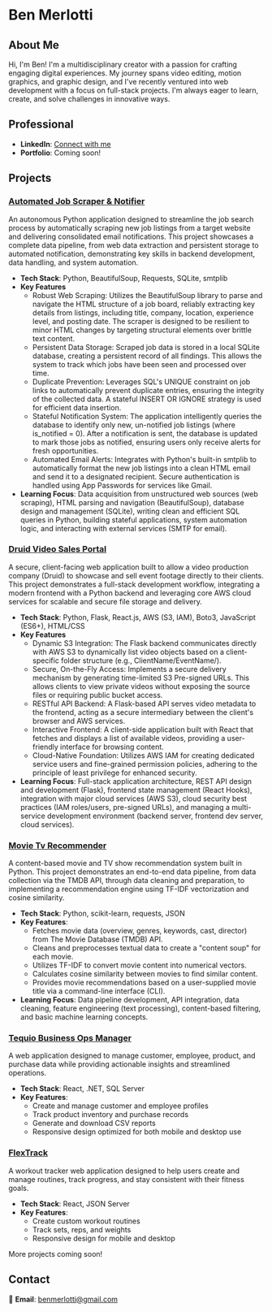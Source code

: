 # Ben Merlotti

## About Me  
Hi, I'm Ben! I'm a multidisciplinary creator with a passion for crafting engaging digital experiences. My journey spans video editing, motion graphics, and graphic design, and I've recently ventured into web development with a focus on full-stack projects. I'm always eager to learn, create, and solve challenges in innovative ways.

## Professional  
- **LinkedIn**: [Connect with me](https://www.linkedin.com/in/benmerlotti/)  
- **Portfolio**: Coming soon!  

## Projects

### [Automated Job Scraper & Notifier](https://github.com/benMerlotti/job_board_web_scraper)
An autonomous Python application designed to streamline the job search process by automatically scraping new job listings from a target website and delivering consolidated email notifications. This project showcases a complete data pipeline, from web data extraction and persistent storage to automated notification, demonstrating key skills in backend development, data handling, and system automation.
- **Tech Stack**: Python, BeautifulSoup, Requests, SQLite, smtplib
- **Key Features**
  - Robust Web Scraping: Utilizes the BeautifulSoup library to parse and navigate the HTML structure of a job board, reliably extracting key details from listings, including title, company, location, experience level, and posting date. The scraper is designed to be resilient to minor HTML changes by targeting structural elements over brittle text content.
  - Persistent Data Storage: Scraped job data is stored in a local SQLite database, creating a persistent record of all findings. This allows the system to track which jobs have been seen and processed over time.
  - Duplicate Prevention: Leverages SQL's UNIQUE constraint on job links to automatically prevent duplicate entries, ensuring the integrity of the collected data. A stateful INSERT OR IGNORE strategy is used for efficient data insertion.
  - Stateful Notification System: The application intelligently queries the database to identify only new, un-notified job listings (where is_notified = 0). After a notification is sent, the database is updated to mark those jobs as notified, ensuring users only receive alerts for fresh opportunities.
  - Automated Email Alerts: Integrates with Python's built-in smtplib to automatically format the new job listings into a clean HTML email and send it to a designated recipient. Secure authentication is handled using App Passwords for services like Gmail.
- **Learning Focus**: Data acquisition from unstructured web sources (web scraping), HTML parsing and navigation (BeautifulSoup), database design and management (SQLite), writing clean and efficient SQL queries in Python, building stateful applications, system automation logic, and interacting with external services (SMTP for email).

### [Druid Video Sales Portal](https://github.com/benMerlotti/Druid_ClipMarketplace)
A secure, client-facing web application built to allow a video production company (Druid) to showcase and sell event footage directly to their clients. This project demonstrates a full-stack development workflow, integrating a modern frontend with a Python backend and leveraging core AWS cloud services for scalable and secure file storage and delivery.
- **Tech Stack**: Python, Flask, React.js, AWS (S3, IAM), Boto3, JavaScript (ES6+), HTML/CSS
- **Key Features**
  - Dynamic S3 Integration: The Flask backend communicates directly with AWS S3 to dynamically list video objects based on a client-specific folder structure (e.g., ClientName/EventName/).
  - Secure, On-the-Fly Access: Implements a secure delivery mechanism by generating time-limited S3 Pre-signed URLs. This allows clients to view private videos without exposing the source files or requiring public bucket access.
  - RESTful API Backend: A Flask-based API serves video metadata to the frontend, acting as a secure intermediary between the client's browser and AWS services.
  - Interactive Frontend: A client-side application built with React that fetches and displays a list of available videos, providing a user-friendly interface for browsing content.
  - Cloud-Native Foundation: Utilizes AWS IAM for creating dedicated service users and fine-grained permission policies, adhering to the principle of least privilege for enhanced security.
- **Learning Focus**: Full-stack application architecture, REST API design and development (Flask), frontend state management (React Hooks), integration with major cloud services (AWS S3), cloud security best practices (IAM roles/users, pre-signed URLs), and managing a multi-service development environment (backend server, frontend dev server, cloud services).

### [Movie Tv Recommender](https://github.com/benMerlotti/Movie-Tv-Recommender)
A content-based movie and TV show recommendation system built in Python. This project demonstrates an end-to-end data pipeline, from data collection via the TMDB API, through data cleaning and preparation, to implementing a recommendation engine using TF-IDF vectorization and cosine similarity.
- **Tech Stack**: Python, scikit-learn, requests, JSON
- **Key Features**:
  - Fetches movie data (overview, genres, keywords, cast, director) from The Movie Database (TMDB) API.
  - Cleans and preprocesses textual data to create a "content soup" for each movie.
  - Utilizes TF-IDF to convert movie content into numerical vectors.
  - Calculates cosine similarity between movies to find similar content.
  - Provides movie recommendations based on a user-supplied movie title via a command-line interface (CLI).
- **Learning Focus**: Data pipeline development, API integration, data cleaning, feature engineering (text processing), content-based filtering, and basic machine learning concepts.

### [Tequio Business Ops Manager](https://github.com/benMerlotti/TequioDemoTrack_Capstone)  
A web application designed to manage customer, employee, product, and purchase data while providing actionable insights and streamlined operations.
- **Tech Stack**: React, .NET, SQL Server
- **Key Features**:  
  - Create and manage customer and employee profiles  
  - Track product inventory and purchase records  
  - Generate and download CSV reports  
  - Responsive design optimized for both mobile and desktop use  


### [FlexTrack](https://github.com/benMerlotti/FlexTrack_Capstone)  
A workout tracker web application designed to help users create and manage routines, track progress, and stay consistent with their fitness goals.  
- **Tech Stack**: React, JSON Server
- **Key Features**:  
  - Create custom workout routines  
  - Track sets, reps, and weights  
  - Responsive design for mobile and desktop  

More projects coming soon!  

## Contact  
📧 **Email**: [benmerlotti@gmail.com](mailto:benmerlotti@gmail.com)  




